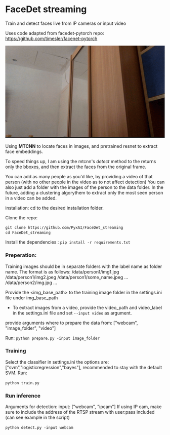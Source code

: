 # FaceDet streaming
Train and detect faces live from IP cameras or input video

Uses code adapted from facedet-pytorch repo:
https://github.com/timesler/facenet-pytorch

<img src = 'https://github.com/PyxAI/FaceDet_streaming/blob/master/ezgif.com-optimize.gif?raw=true'>

Using <b>MTCNN</b> to locate faces in images, and pretrained resnet to extract face embeddings.

To speed things up, I am using the mtcnn's <i>detect</i> method to the returns only the bboxes, and then extract the faces from the original frame.

You can add as many people as you'd like, by providing a video of that person (with no other people in the video as to not affect detection)
You can also just add a folder with the images of the person to the data folder.
In the future, adding a clustering algorythem to extract only the most seen person in a video can be added.


installation:
cd to the desired installation folder.

Clone the repo:
```
git clone https://github.com/PyxAI/FaceDet_streaming
cd FaceDet_streaming
```
Install the dependencies :
`pip install -r requirements.txt`

<h3>Preperation:</h3>
Training images should be in separate folders with the label name as folder name.
The format is as follows:
<img_base_path>/data/person1/img1.jpg
<img_base_path>/data/person1/img2.jpeg
<img_base_path>/data/person1/some_name.jpeg
...
<img_base_path>/data/person2/img.jpg
...

Provide the <img_base_path> to the training image folder in the settings.ini file under img_base_path 

  - To extract images from a video, provide the video_path and video_label in the settings.ini file and set `--input video` as argument.

provide arguments where to prepare the data from:
 ["webcam", "image_folder", "video"]
 
Run:
`python prepare.py -input image_folder`

<h3>Training</h3>
Select the classifier in settings.ini
the options are: ["svm","logisticregression","bayes"], recommended to stay with the default SVM.
Run:

`python train.py`

<h3>Run inference</h3>
Arguments for detection:
input: ["webcam", "ipcam"]
If using IP cam, make sure to include the address of the RTSP stream with user:pass included (can see example in the script)

`python detect.py -input webcam`

